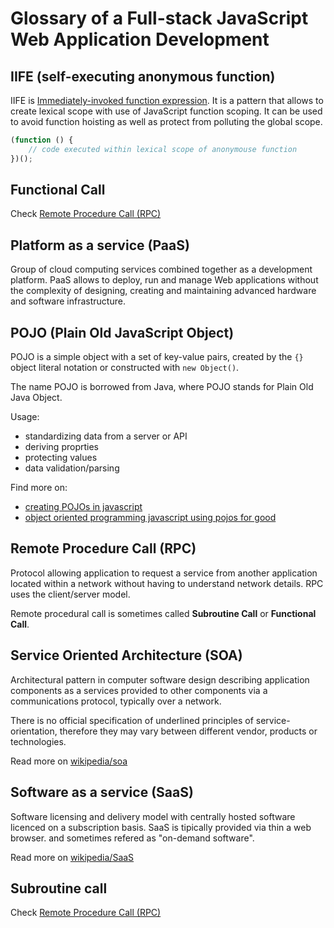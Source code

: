 # Glossary of a Full-stack JavaScript Web Application Development

## IIFE (self-executing anonymous function)

IIFE is [Immediately-invoked function expression](https://en.wikipedia.org/wiki/Immediately-invoked_function_expression). It is a pattern that allows to create lexical scope with use of JavaScript function scoping.
It can be used to avoid function hoisting as well as protect from polluting the global scope.

```js
(function () {
    // code executed within lexical scope of anonymouse function
})();
```

## Functional Call
Check [Remote Procedure Call (RPC)](#remote-procedure-call-rpc)

## Platform as a service (PaaS)
Group of cloud computing services combined together as a development platform.
PaaS allows to deploy, run and manage Web applications without the complexity of designing, creating and maintaining advanced hardware and software infrastructure.

## POJO (Plain Old JavaScript Object)
POJO is a simple object with a set of key-value pairs, created by the `{}` object literal notation or constructed with `new Object()`.

The name POJO is borrowed from Java, where POJO stands for Plain Old Java Object.  

Usage:
 * standardizing data from a server or API
 * deriving proprties
 * protecting values
 * data validation/parsing

Find more on:
 * [creating POJOs in javascript](http://blog.dreasgrech.com/2012/02/creating-pojos-in-javascript.html)
 * [object oriented programming javascript using pojos for good](http://g-liu.com/blog/2015/08/object-oriented-programming-javascript-using-pojos-for-good/)

## Remote Procedure Call (RPC)
Protocol allowing application to request a service from another application located within a network without having to understand network details. RPC uses the client/server model.

Remote procedural call is sometimes called __Subroutine Call__ or __Functional Call__.

## Service Oriented Architecture (SOA)
Architectural pattern in computer software design describing application components as a services provided to other components via a communications protocol, typically over a network.

There is no official specification of underlined principles of service-orientation, therefore they may vary between different vendor, products or technologies.

Read more on [wikipedia/soa](https://en.wikipedia.org/wiki/Service-oriented_architecture)

## Software as a service (SaaS)
Software licensing and delivery model with centrally hosted software licenced  on a subscription basis. SaaS is tipically provided via thin a web browser.
and sometimes refered as "on-demand software".

Read more on [wikipedia/SaaS](https://en.wikipedia.org/wiki/Software_as_a_service)

## Subroutine call
Check [Remote Procedure Call (RPC)](#remote-procedure-call-rpc)
